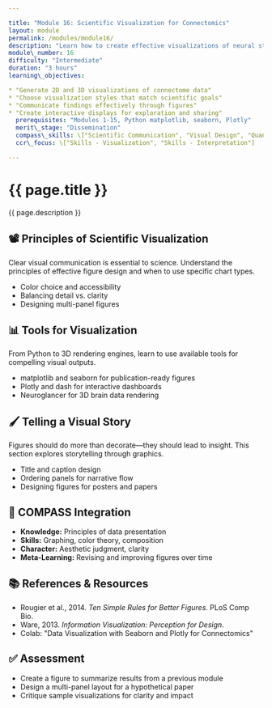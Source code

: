 ```yaml
---

title: "Module 16: Scientific Visualization for Connectomics"
layout: module
permalink: /modules/module16/
description: "Learn how to create effective visualizations of neural structures, connectivity, and analysis results."
module\_number: 16
difficulty: "Intermediate"
duration: "3 hours"
learning\_objectives:

* "Generate 2D and 3D visualizations of connectome data"
* "Choose visualization styles that match scientific goals"
* "Communicate findings effectively through figures"
* "Create interactive displays for exploration and sharing"
  prerequisites: "Modules 1-15, Python matplotlib, seaborn, Plotly"
  merit\_stage: "Dissemination"
  compass\_skills: \["Scientific Communication", "Visual Design", "Quantitative Reasoning"]
  ccr\_focus: \["Skills - Visualization", "Skills - Interpretation"]

---
```


<div class="main-content">
  <div class="hero">
    <div class="hero-content">
      <h1>{{ page.title }}</h1>
      <p class="hero-subtitle">{{ page.description }}</p>
    </div>
  </div>

  <section class="section">
    <h2>📽 Principles of Scientific Visualization</h2>
    <p>Clear visual communication is essential to science. Understand the principles of effective figure design and when to use specific chart types.</p>
    <ul>
      <li>Color choice and accessibility</li>
      <li>Balancing detail vs. clarity</li>
      <li>Designing multi-panel figures</li>
    </ul>
  </section>

  <section class="section">
    <h2>📊 Tools for Visualization</h2>
    <p>From Python to 3D rendering engines, learn to use available tools for compelling visual outputs.</p>
    <ul>
      <li>matplotlib and seaborn for publication-ready figures</li>
      <li>Plotly and dash for interactive dashboards</li>
      <li>Neuroglancer for 3D brain data rendering</li>
    </ul>
  </section>

  <section class="section">
    <h2>🖌️ Telling a Visual Story</h2>
    <p>Figures should do more than decorate—they should lead to insight. This section explores storytelling through graphics.</p>
    <ul>
      <li>Title and caption design</li>
      <li>Ordering panels for narrative flow</li>
      <li>Designing figures for posters and papers</li>
    </ul>
  </section>

  <section class="section">
    <h2>🌟 COMPASS Integration</h2>
    <ul>
      <li><strong>Knowledge:</strong> Principles of data presentation</li>
      <li><strong>Skills:</strong> Graphing, color theory, composition</li>
      <li><strong>Character:</strong> Aesthetic judgment, clarity</li>
      <li><strong>Meta-Learning:</strong> Revising and improving figures over time</li>
    </ul>
  </section>

  <section class="section">
    <h2>📚 References & Resources</h2>
    <ul>
      <li>Rougier et al., 2014. <em>Ten Simple Rules for Better Figures</em>. PLoS Comp Bio.</li>
      <li>Ware, 2013. <em>Information Visualization: Perception for Design</em>.</li>
      <li>Colab: "Data Visualization with Seaborn and Plotly for Connectomics"</li>
    </ul>
  </section>

  <section class="section">
    <h2>✅ Assessment</h2>
    <ul>
      <li>Create a figure to summarize results from a previous module</li>
      <li>Design a multi-panel layout for a hypothetical paper</li>
      <li>Critique sample visualizations for clarity and impact</li>
    </ul>
  </section>
</div>
